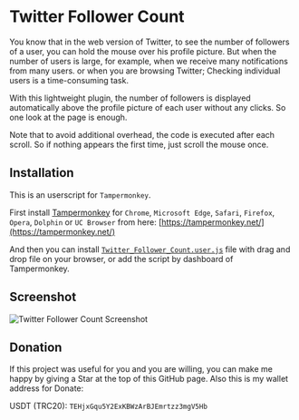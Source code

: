# Twitter Follower Count
You know that in the web version of Twitter, to see the number of followers of a user, you can hold the mouse over his profile picture. But when the number of users is large, for example, when we receive many notifications from many users. or when you are browsing Twitter; Checking individual users is a time-consuming task.

With this lightweight plugin, the number of followers is displayed automatically above the profile picture of each user without any clicks. So one look at the page is enough.

Note that to avoid additional overhead, the code is executed after each scroll. So if nothing appears the first time, just scroll the mouse once.


## Installation
This is an userscript for `Tampermonkey`.

First install [Tampermonkey](https://tampermonkey.net/) for `Chrome`, `Microsoft Edge`, `Safari`, `Firefox`, `Opera`, `Dolphin` or `UC Browser` from here: [https://tampermonkey.net/](https://tampermonkey.net/)

And then you can install [`Twitter_Follower_Count.user.js`](https://twitter.com/NabiKAZ/Twitter-Follower-Count/raw/main/Twitter_Follower_Count.user.js) file with drag and drop file on your browser, or add the script by dashboard of Tampermonkey.

## Screenshot
![Twitter Follower Count Screenshot](https://github.com/NabiKAZ/Twitter-Follower-Count/assets/246721/e1ba50c2-f4df-4326-9656-7a5c50edabe6)

## Donation
If this project was useful for you and you are willing, you can make me happy by giving a Star at the top of this GitHub page. Also this is my wallet address for Donate:

USDT (TRC20): `TEHjxGqu5Y2ExKBWzArBJEmrtzz3mgV5Hb`
